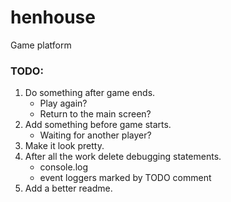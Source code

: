 # henhouse
Game platform


### TODO:

1. Do something after game ends.
    - Play again?
    - Return to the main screen?
2. Add something before game starts.
    - Waiting for another player?
3. Make it look pretty.
4. After all the work delete debugging statements.
    - console.log
    - event loggers marked by TODO comment
5. Add a better readme.